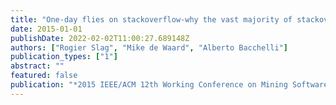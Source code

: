 ```yaml
---
title: "One-day flies on stackoverflow-why the vast majority of stackoverflow users only posts once"
date: 2015-01-01
publishDate: 2022-02-02T11:00:27.689148Z
authors: ["Rogier Slag", "Mike de Waard", "Alberto Bacchelli"]
publication_types: ["1"]
abstract: ""
featured: false
publication: "*2015 IEEE/ACM 12th Working Conference on Mining Software Repositories*"
---
```


